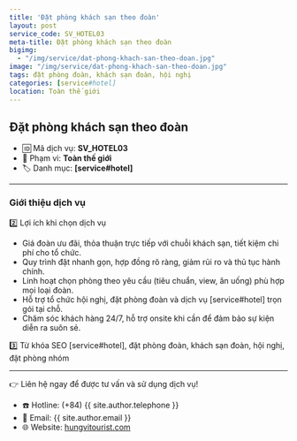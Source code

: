 ```yaml
---
title: 'Đặt phòng khách sạn theo đoàn'
layout: post
service_code: SV_HOTEL03
meta-title: Đặt phòng khách sạn theo đoàn
bigimg:
  - "/img/service/dat-phong-khach-san-theo-doan.jpg"
image: "/img/service/dat-phong-khach-san-theo-doan.jpg"
tags: đặt phòng đoàn, khách sạn đoàn, hội nghị
categories: [service#hotel]
location: Toàn thế giới
---
```


## Đặt phòng khách sạn theo đoàn

- 🆔 Mã dịch vụ: **SV_HOTEL03**
- 📍 Phạm vi: **Toàn thế giới**
- 🏷️ Danh mục: **[service#hotel]**

---

### Giới thiệu dịch vụ

2️⃣ Lợi ích khi chọn dịch vụ
- Giá đoàn ưu đãi, thỏa thuận trực tiếp với chuỗi khách sạn, tiết kiệm chi phí cho tổ chức.  
- Quy trình đặt nhanh gọn, hợp đồng rõ ràng, giảm rủi ro và thủ tục hành chính.  
- Linh hoạt chọn phòng theo yêu cầu (tiêu chuẩn, view, ăn uống) phù hợp mọi loại đoàn.  
- Hỗ trợ tổ chức hội nghị, đặt phòng đoàn và dịch vụ [service#hotel] trọn gói tại chỗ.  
- Chăm sóc khách hàng 24/7, hỗ trợ onsite khi cần để đảm bảo sự kiện diễn ra suôn sẻ.

3️⃣ Từ khóa SEO
[service#hotel], đặt phòng đoàn, khách sạn đoàn, hội nghị, đặt phòng nhóm

---

👉 Liên hệ ngay để được tư vấn và sử dụng dịch vụ!

- ☎️ Hotline: (+84) {{ site.author.telephone }}
- 📧 Email: {{ site.author.email }}
- 🌐 Website: [hungvitourist.com](https://hungvitourist.com)

